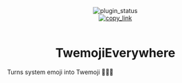 <!--
	* This file was autogenerated
	* If you want to change anything, do so in the readmes.mjs file
	* https://github.com/nexpid/VendettaPlugins/edit/main/readmes.mjs
-->

<div align="center">
	<img alt="plugin_status" src="https://img.shields.io/badge/plugin_status-finished-a6e3a1?style=for-the-badge&labelColor=1e1e2e" />
	<br/>
	<a href="https://vendetta.nexpid.xyz/twemoji-everywhere">
		<img alt="copy_link" src="https://img.shields.io/badge/copy_link-1e1e2e?style=for-the-badge" />
	</a>
</div>
<br/>
<div align="center">
	<h1>TwemojiEverywhere</h1>
</div>

Turns system emoji into Twemoji 👋😀🎉